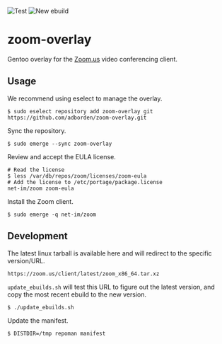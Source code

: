 ![Test](https://github.com/adborden/zoom-overlay/workflows/Test/badge.svg)
![New ebuild](https://github.com/adborden/zoom-overlay/workflows/New%20ebuild/badge.svg)


# zoom-overlay

Gentoo overlay for the [Zoom.us](https://zoom.us/) video conferencing client.


## Usage

We recommend using eselect to manage the overlay.

    $ sudo eselect repository add zoom-overlay git https://github.com/adborden/zoom-overlay.git

Sync the repository.

    $ sudo emerge --sync zoom-overlay

Review and accept the EULA license.

    # Read the license
    $ less /var/db/repos/zoom/licenses/zoom-eula
    # Add the license to /etc/portage/package.license
    net-im/zoom zoom-eula

Install the Zoom client.

    $ sudo emerge -q net-im/zoom


## Development

The latest linux tarball is available here and will redirect to the specific
version/URL.

    https://zoom.us/client/latest/zoom_x86_64.tar.xz

`update_ebuilds.sh` will test this URL to figure out the latest version, and
copy the most recent ebuild to the new version.

    $ ./update_ebuilds.sh

Update the manifest.

    $ DISTDIR=/tmp repoman manifest

